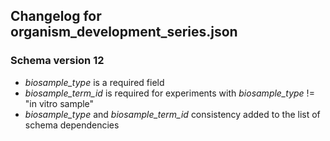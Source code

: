 ## Changelog for organism_development_series.json

### Schema version 12

* *biosample_type* is a required field
* *biosample_term_id* is required for experiments with *biosample_type* != "in vitro sample"    
* *biosample_type* and *biosample_term_id* consistency added to the list of schema dependencies
